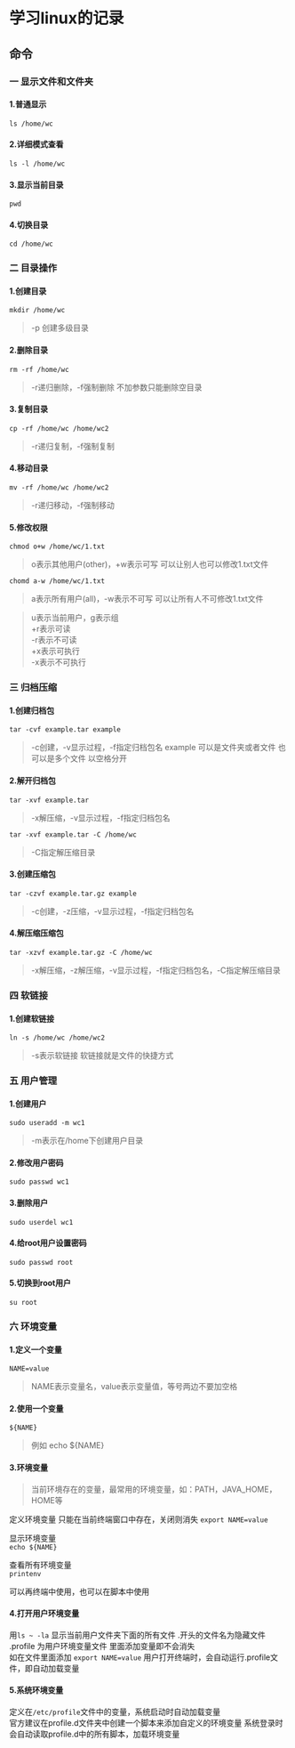 # 学习linux的记录

## 命令

### 一 显示文件和文件夹

#### 1.普通显示  

`ls /home/wc`

#### 2.详细模式查看

`ls -l /home/wc`

#### 3.显示当前目录

`pwd`

#### 4.切换目录

`cd /home/wc`

### 二 目录操作

#### 1.创建目录

`mkdir /home/wc`
> -p 创建多级目录

#### 2.删除目录

`rm -rf /home/wc`
> -r递归删除，-f强制删除 不加参数只能删除空目录

#### 3.复制目录

`cp -rf /home/wc /home/wc2`
> -r递归复制，-f强制复制

#### 4.移动目录

`mv -rf /home/wc /home/wc2`
> -r递归移动，-f强制移动

#### 5.修改权限

`chmod o+w /home/wc/1.txt`
> o表示其他用户(other)，+w表示可写 可以让别人也可以修改1.txt文件

`chomd a-w /home/wc/1.txt`
> a表示所有用户(all)，-w表示不可写 可以让所有人不可修改1.txt文件

> u表示当前用户，g表示组  
> +r表示可读  
> -r表示不可读  
> +x表示可执行  
> -x表示不可执行

### 三 归档压缩

#### 1.创建归档包

`tar -cvf example.tar example`
> -c创建，-v显示过程，-f指定归档包名
example 可以是文件夹或者文件 也可以是多个文件 以空格分开

#### 2.解开归档包

`tar -xvf example.tar`
> -x解压缩，-v显示过程，-f指定归档包名

`tar -xvf example.tar -C /home/wc`
> -C指定解压缩目录

#### 3.创建压缩包

`tar -czvf example.tar.gz example`
> -c创建，-z压缩，-v显示过程，-f指定归档包名

#### 4.解压缩压缩包

`tar -xzvf example.tar.gz -C /home/wc`
> -x解压缩，-z解压缩，-v显示过程，-f指定归档包名，-C指定解压缩目录

### 四 软链接

#### 1.创建软链接

`ln -s /home/wc /home/wc2`
> -s表示软链接 软链接就是文件的快捷方式

### 五 用户管理

#### 1.创建用户

`sudo useradd -m wc1`
> -m表示在/home下创建用户目录

#### 2.修改用户密码

`sudo passwd wc1`

#### 3.删除用户

`sudo userdel wc1`

#### 4.给root用户设置密码

`sudo passwd root`

#### 5.切换到root用户

`su root`

### 六 环境变量

#### 1.定义一个变量

`NAME=value`
> NAME表示变量名，value表示变量值，等号两边不要加空格

#### 2.使用一个变量

`${NAME}`
> 例如 echo ${NAME}

#### 3.环境变量

> 当前环境存在的变量，最常用的环境变量，如：PATH，JAVA_HOME，HOME等

定义环境变量  只能在当前终端窗口中存在，关闭则消失
`export NAME=value`  

显示环境变量  
`echo ${NAME}`  

查看所有环境变量  
`printenv`  

可以再终端中使用，也可以在脚本中使用  

#### 4.打开用户环境变量

用`ls ~ -la` 显示当前用户文件夹下面的所有文件 .开头的文件名为隐藏文件  
.profile 为用户环境变量文件  里面添加变量即不会消失  
如在文件里面添加 `export NAME=value` 
用户打开终端时，会自动运行.profile文件，即自动加载变量  

#### 5.系统环境变量

定义在`/etc/profile`文件中的变量，系统启动时自动加载变量  
官方建议在profile.d文件夹中创建一个脚本来添加自定义的环境变量
系统登录时会自动读取profile.d中的所有脚本，加载环境变量

